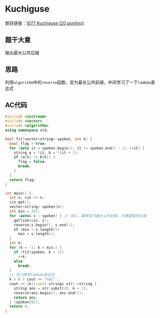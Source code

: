 # Kuchiguse

题目链接：[1077 Kuchiguse (20 point(s))](https://pintia.cn/problem-sets/994805342720868352/problems/994805390896644096)

## 题干大意

输出最长公共后缀

## 思路

利用`algorithm`中的`reverse`函数，变为最长公共前缀，中间学习了一下`lambda`表达式

## AC代码
```cpp linenums="1"
#include <iostream>
#include <vector>
#include <algorithm>
using namespace std;

bool fit(vector<string> spoken, int k) {
  bool flag = true;
  for (auto it = spoken.begin(); it != spoken.end() - 1; ++it) {
    string a = *it, b = *(it + 1);
    if (a[k] != b[k]) {
      flag = false;
      break;
    }
  }
  return flag;
}

int main() {
  int n; cin >> n;
  cin.get();
  vector<string> spoken(n);
  int min = 257;
  for (auto& s : spoken) { // 读入、翻转变为最长公共前缀，计算最短的长度
    getline(cin, s);
    reverse(s.begin(), s.end());
    if (min < s.length())
      min = s.length();
  }
  int k;
  for (k = -1; k < min;) {
    if (fit(spoken, k + 1))
      ++k;
    else
      break;
  }
  // 学习使用lambda表达式
  k < 0 ? cout << "nai" : 
  cout << [k](const string& str)->string { 
    string ans = str.substr(0, k + 1); 
    reverse(ans.begin(), ans.end()); 
    return ans; 
  } (spoken[0]);
  return 0;
}
```
